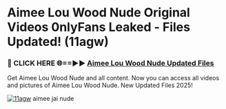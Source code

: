 # Aimee Lou Wood Nude Original Videos 0nlyFans Leaked - Files Updated! (11agw)

<h3>🔴 CLICK HERE 🌐==►► <a href="https://tinyurl.com/52m3yx9h" rel="nofollow">Aimee Lou Wood Nude Updated Files</a></h3>

Get Aimee Lou Wood Nude and all content. Now you can access all videos and pictures of Aimee Lou Wood Nude. New Updated Files 2025!

[![11agw](https://i.imgur.com/TnHtlc8.gif)](https://tinyurl.com/52m3yx9h)
aimee jai nude
